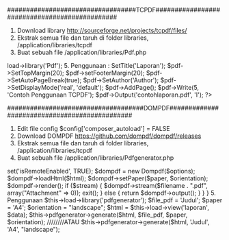 ##################################TCPDF##############################################
1. Download library http://sourceforge.net/projects/tcpdf/files/
2. Ekstrak semua file dan taruh di folder libraries, /application/libraries/tcpdf
3. Buat sebuah file /application/libraries/Pdf.php

<?php if ( ! defined('BASEPATH')) exit('No direct script access allowed');

require_once dirname(__FILE__) . '/tcpdf/tcpdf.php';

class Pdf extends TCPDF
{
    function __construct()
    {
        parent::__construct();
    }
}

/* End of file Pdf.php */
/* Location: ./application/libraries/Pdf.php */

4. Gunakan library $this->load->library('Pdf');
5. Penggunaan :

<?php
    $pdf = new Pdf('P', 'mm', 'A4', true, 'UTF-8', false);
    $pdf->SetTitle('Laporan');
    $pdf->SetTopMargin(20);
    $pdf->setFooterMargin(20);
    $pdf->SetAutoPageBreak(true);
    $pdf->SetAuthor('Author');
    $pdf->SetDisplayMode('real', 'default');
    $pdf->AddPage();
    $pdf->Write(5, 'Contoh Penggunaan TCPDF');
    $pdf->Output('contohlaporan.pdf', 'I');
?>

####################################DOMPDF##############################################
1. Edit file config $config['composer_autoload'] = FALSE
2. Download DOMPDF https://github.com/dompdf/dompdf/releases
3. Ekstrak semua file dan taruh di folder libraries, /application/libraries/tcpdf
4. Buat sebuah file /application/libraries/Pdfgenerator.php

<?php defined('BASEPATH') or exit('No direct script access allowed');
require_once 'dompdf-master/autoload.inc.php';
use Dompdf\Dompdf;
use Dompdf\Options;

class Pdfgenerator
{
    public function generate($html, $filename = '',  $paper = '', $orientation = '', $stream = TRUE)
    {
        $options = new Options();
        $options->set('isRemoteEnabled', TRUE);
        $dompdf = new Dompdf($options);
        $dompdf->loadHtml($html);
        $dompdf->setPaper($paper, $orientation);
        $dompdf->render();
        if ($stream) {
            $dompdf->stream($filename . ".pdf", array("Attachment" => 0));
            exit();
        } else {
            return $dompdf->output();
        }
    }
}

5. Penggunaan

$this->load->library('pdfgenerator');

$file_pdf = 'Judul';
$paper = 'A4';
$orientation = "landscape";
$html = $this->load->view('laporan', $data);
$this->pdfgenerator->generate($html, $file_pdf, $paper, $orientation);

////////ATAU

$this->pdfgenerator->generate($html, 'Judul', 'A4', "landscape");
